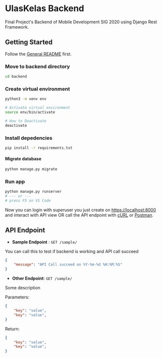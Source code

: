 # UlasKelas Backend

Final Project's Backend of Mobile Development SIG 2020 using Django Rest Framework.

## Getting Started

Follow the [General README](../README.md) first.

### Move to backend directory

```bash
cd backend
```

### Create virtual environment

```bash
python3 -m venv env

# Activate virtual environment
source env/bin/activate

# How to Deactivate
deactivate
```

### Install depedencies

```bash
pip install -r requirements.txt
```

#### Migrate database

```bash
python manage.py migrate
```

<!-- TODO: 
### Set up database from scratch
### Use populated database
 -->

### Run app

```bash
python manage.py runserver
# --- or ---
# press F5 on VS Code
```

Now you can login with superuser you just create on <https://localhost:8000> and interact with API view OR call the API endpoint with [cURL](https://curl.haxx.se/) or [Postman](https://www.postman.com/).

## API Endpoint

- **Sample Endpoint** : `GET /sample/`

You can call this to test if backend is working and API call succeed

```json
{
    "message": "API Call succeed on %Y-%m-%d %H:%M:%S"
}
```

- **Other Endpoint**: `GET /sample/`

Some description

Parameters:

```json
{
    "key": "value",
    "key": "value",
}
```

Return:

```json
{
    "key": "value",
    "key": "value",
}
```
